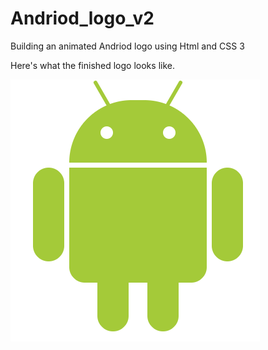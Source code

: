 # Andriod_logo_v2
Building an animated Andriod logo using Html and CSS 3

Here's what the finished logo looks like.

![alt text](https://github.com/georgeokez/Andriod_logo_v2/blob/master/image/android_logo.PNG)
